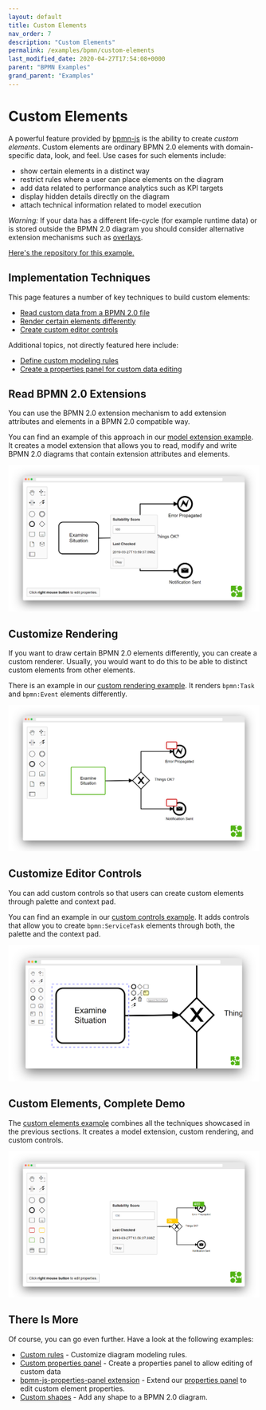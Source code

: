 ```yaml
---
layout: default
title: Custom Elements
nav_order: 7
description: "Custom Elements"
permalink: /examples/bpmn/custom-elements
last_modified_date: 2020-04-27T17:54:08+0000
parent: "BPMN Examples"
grand_parent: "Examples"
---
```


# Custom Elements

A powerful feature provided by [bpmn-js](https://github.com/bpmn-io/bpmn-js) is the ability to create _custom elements_. Custom elements are ordinary BPMN 2.0 elements with domain-specific data, look, and feel. Use cases for such elements include:

* show certain elements in a distinct way
* restrict rules where a user can place elements on the diagram
* add data related to performance analytics such as KPI targets
* display hidden details directly on the diagram
* attach technical information related to model execution

*Warning:* If your data has a different life-cycle (for example runtime data) or is stored outside the BPMN 2.0 diagram you should consider alternative extension mechanisms such as [overlays](https://github.com/bpmn-io/bpmn-js-examples/tree/master/overlays).

[Here's the repository for this example.](https://github.com/bpmn-io/bpmn-js-examples/tree/master/custom-elements)


## Implementation Techniques

This page features a number of key techniques to build custom elements:

* [Read custom data from a BPMN 2.0 file](#read-bpmn-20-extensions)
* [Render certain elements differently](#customize-rendering)
* [Create custom editor controls](#customize-editor-controls)

Additional topics, not directly featured here include:

* [Define custom modeling rules](../custom-modeling-rules)
* [Create a properties panel for custom data editing](https://github.com/bpmn-io/bpmn-js-example-react-properties-panel)


## Read BPMN 2.0 Extensions

You can use the BPMN 2.0 extension mechanism to add extension attributes and elements in a BPMN 2.0 compatible way.

You can find an example of this approach in our [model extension example](https://github.com/bpmn-io/bpmn-js-example-model-extension). It creates a model extension that allows you to read, modify and write BPMN 2.0 diagrams that contain extension attributes and elements.

![image](/assets/images/custom-elements-1.png)

## Customize Rendering

If you want to draw certain BPMN 2.0 elements differently, you can create a custom renderer. Usually, you would want to do this to be able to distinct custom elements from other elements.

There is an example in our [custom rendering example](https://github.com/bpmn-io/bpmn-js-example-custom-rendering). It renders `bpmn:Task` and `bpmn:Event` elements differently.

![image](/assets/images/custom-elements-2.png)


## Customize Editor Controls

You can add custom controls so that users can create custom elements through palette and context pad.

You can find an example in our [custom controls example](https://github.com/bpmn-io/bpmn-js-example-custom-controls). It adds controls that allow you to create `bpmn:ServiceTask` elements through both, the palette and the context pad.

![image](/assets/images/custom-elements-3.png)


## Custom Elements, Complete Demo

The [custom elements example](https://github.com/bpmn-io/bpmn-js-example-custom-elements) combines all the techniques showcased in the previous sections. It creates a model extension, custom rendering, and custom controls.

![image](/assets/images/custom-elements-4.png)


## There Is More

Of course, you can go even further. Have a look at the following examples:

* [Custom rules](https://github.com/bpmn-io/bpmn-js-examples/tree/master/custom-modeling-rules) - Customize diagram modeling rules.
* [Custom properties panel](https://github.com/bpmn-io/bpmn-js-example-react-properties-panel) - Create a properties panel to allow editing of custom data
* [bpmn-js-properties-panel extension](https://github.com/bpmn-io/bpmn-js-examples/tree/master/properties-panel-extension) - Extend our [properties panel](https://github.com/bpmn-io/bpmn-js-properties-panel) to edit custom element properties.
* [Custom shapes](https://github.com/bpmn-io/bpmn-js-example-custom-shapes) - Add any shape to a BPMN 2.0 diagram.
